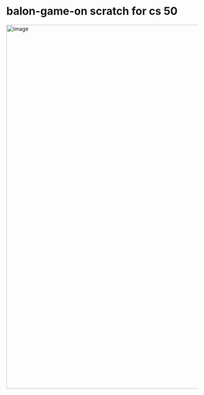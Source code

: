 # balon-game-on scratch for cs 50

<img width="958" alt="image" src="https://user-images.githubusercontent.com/80112902/222906887-397057ed-8431-499f-a7cd-47ab73d8821a.png">
